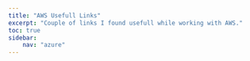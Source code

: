 ```yaml
---
title: "AWS Usefull Links"
excerpt: "Couple of links I found usefull while working with AWS."
toc: true
sidebar:
    nav: "azure"
---
```

